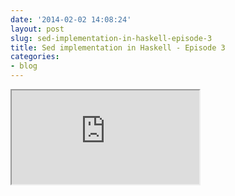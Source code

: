 ```yaml
---
date: '2014-02-02 14:08:24'
layout: post
slug: sed-implementation-in-haskell-episode-3
title: Sed implementation in Haskell - Episode 3
categories:
- blog
---
```


<div class="youtube"><iframe src="http://www.youtube.com/embed/io6D9u_UKVQ"></iframe></div>
